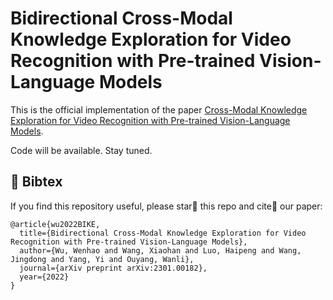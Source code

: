 # Bidirectional Cross-Modal Knowledge Exploration for Video Recognition with Pre-trained Vision-Language Models

This is the official implementation of the paper [Cross-Modal Knowledge Exploration for Video Recognition with Pre-trained Vision-Language Models](https://arxiv.org/abs/2301.00182).

Code will be available. Stay tuned.

## 📌 Bibtex
If you find this repository useful, please star🌟 this repo and cite📑 our paper:

```
@article{wu2022BIKE,
  title={Bidirectional Cross-Modal Knowledge Exploration for Video Recognition with Pre-trained Vision-Language Models},
  author={Wu, Wenhao and Wang, Xiaohan and Luo, Haipeng and Wang, Jingdong and Yang, Yi and Ouyang, Wanli},
  journal={arXiv preprint arXiv:2301.00182},
  year={2022}
}
```

